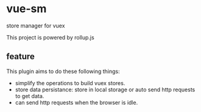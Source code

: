 # vue-sm
store manager for vuex

This project is powered by rollup.js

## feature

This plugin aims to do these following things:

- simplify the operations to build vuex stores.
- store data persistance: store in local storage or auto send http requests to get data.
- can send http requests when the browser is idle.
